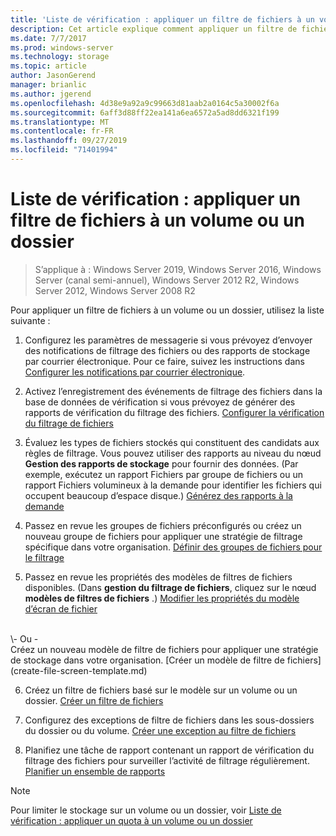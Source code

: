 ```yaml
---
title: 'Liste de vérification : appliquer un filtre de fichiers à un volume ou un dossier'
description: Cet article explique comment appliquer un filtre de fichiers à un volume ou un dossier
ms.date: 7/7/2017
ms.prod: windows-server
ms.technology: storage
ms.topic: article
author: JasonGerend
manager: brianlic
ms.author: jgerend
ms.openlocfilehash: 4d38e9a92a9c99663d81aab2a0164c5a30002f6a
ms.sourcegitcommit: 6aff3d88ff22ea141a6ea6572a5ad8dd6321f199
ms.translationtype: MT
ms.contentlocale: fr-FR
ms.lasthandoff: 09/27/2019
ms.locfileid: "71401994"
---
```

# <a name="checklist---apply-a-file-screen-to-a-volume-or-folder"></a>Liste de vérification : appliquer un filtre de fichiers à un volume ou un dossier

> S’applique à : Windows Server 2019, Windows Server 2016, Windows Server (canal semi-annuel), Windows Server 2012 R2, Windows Server 2012, Windows Server 2008 R2

Pour appliquer un filtre de fichiers à un volume ou un dossier, utilisez la liste suivante :
1. Configurez les paramètres de messagerie si vous prévoyez d’envoyer des notifications de filtrage des fichiers ou des rapports de stockage par courrier électronique. Pour ce faire, suivez les instructions dans [Configurer les notifications par courrier électronique](configure-email-notifications.md).

2. Activez l’enregistrement des événements de filtrage des fichiers dans la base de données de vérification si vous prévoyez de générer des rapports de vérification du filtrage des fichiers.
[Configurer la vérification du filtrage de fichiers](configure-file-screen-audit.md)

3. Évaluez les types de fichiers stockés qui constituent des candidats aux règles de filtrage. Vous pouvez utiliser des rapports au niveau du nœud **Gestion des rapports de stockage** pour fournir des données. (Par exemple, exécutez un rapport Fichiers par groupe de fichiers ou un rapport Fichiers volumineux à la demande pour identifier les fichiers qui occupent beaucoup d’espace disque.) [Générez des rapports à la demande](generate-reports-on-demand.md) 

4. Passez en revue les groupes de fichiers préconfigurés ou créez un nouveau groupe de fichiers pour appliquer une stratégie de filtrage spécifique dans votre organisation. [Définir des groupes de fichiers pour le filtrage](define-file-groups-for-screening.md)  

5. Passez en revue les propriétés des modèles de filtres de fichiers disponibles. (Dans **gestion du filtrage de fichiers**, cliquez sur le nœud **modèles de filtres de fichiers** .) [Modifier les propriétés du modèle d’écran de fichier](edit-file-screen-template-properties.md) 
<br />
 \- Ou -
 <br /> Créez un nouveau modèle de filtre de fichiers pour appliquer une stratégie de stockage dans votre organisation.  [Créer un modèle de filtre de fichiers](create-file-screen-template.md) 

6. Créez un filtre de fichiers basé sur le modèle sur un volume ou un dossier. 
 [Créer un filtre de fichiers](create-file-screen.md)
 
7. Configurez des exceptions de filtre de fichiers dans les sous-dossiers du dossier ou du volume. [Créer une exception au filtre de fichiers](create-file-screen-exception.md) 

8. Planifiez une tâche de rapport contenant un rapport de vérification du filtrage des fichiers pour surveiller l’activité de filtrage régulièrement.
  [Planifier un ensemble de rapports](schedule-set-of-reports.md)


> [!NOTE]
> Pour limiter le stockage sur un volume ou un dossier, voir [Liste de vérification : appliquer un quota à un volume ou un dossier](checklist-apply-file-screen-to-volume-or-folder.md)